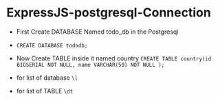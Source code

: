 # ExpressJS-postgresql-Connection

* First Create DATABASE Named todo_db in the Postgresql
* `CREATE DATABASE tododb; `

* Now Create TABLE inside it named country
`CREATE TABLE country(id BIGSERIAL NOT NULL, name VARCHAR(50) NOT NULL );`

* for list of database `\l`
* for list of TABLE    `\dt`
